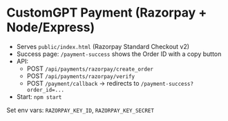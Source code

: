 # CustomGPT Payment (Razorpay + Node/Express)

- Serves `public/index.html` (Razorpay Standard Checkout v2)
- Success page: `/payment-success` shows the Order ID with a copy button
- API:
  - POST `/api/payments/razorpay/create_order`
  - POST `/api/payments/razorpay/verify`
  - POST `/payment/callback` → redirects to `/payment-success?order_id=...`
- Start: `npm start`

Set env vars: `RAZORPAY_KEY_ID`, `RAZORPAY_KEY_SECRET`
